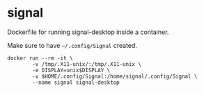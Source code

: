 # signal
Dockerfile for running signal-desktop inside a container.

Make sure to have `~/.config/Signal` created.

```
docker run --rm -it \
        -v /tmp/.X11-unix/:/tmp/.X11-unix \
        -e DISPLAY=unix$DISPLAY \
        -v $HOME/.config/Signal:/home/signal/.config/Signal \ 
        --name signal signal-desktop
```
